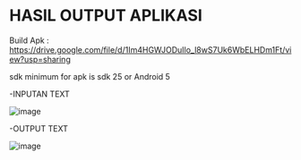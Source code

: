 # HASIL OUTPUT APLIKASI


Build Apk : https://drive.google.com/file/d/1Im4HGWJODuIlo_l8wS7Uk6WbELHDm1Ft/view?usp=sharing 

sdk minimum for apk is sdk 25 or Android 5

-INPUTAN TEXT 

![image](https://github.com/bintangsatriamulya/Fragment-Activity/assets/122459899/5f39a8aa-cbaa-4424-abe2-e7abcd3cc1ee)

-OUTPUT TEXT

![image](https://github.com/bintangsatriamulya/Fragment-Activity/assets/122459899/4ba856bf-a4c4-467c-86f4-3539b841eb62)

